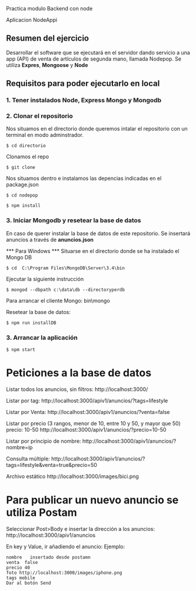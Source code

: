Practica modulo Backend con node

Aplicacion NodeAppi

## Resumen del ejercicio
Desarrollar el software que se ejecutará en el servidor dando servicio a una app (API) de venta de artículos de segunda mano, llamada Nodepop.
Se utiliza **Expres**, **Mongoose** y **Node**

## Requisitos para poder ejecutarlo en local
### 1. Tener instalados Node, Express Mongo y Mongodb 

### 2. Clonar el repositorio
Nos situamos en el directorio donde queremos intalar el repositorio con un terminal en modo adminstrador.

```
$ cd directorio
```
Clonamos el repo
```
$ git clone 
```
Nos situamos dentro e instalamos las depencias indicadas en el package.json

```
$ cd nodepop
```

```
$ npm install
```
### 3. Iniciar Mongodb y resetear la base de datos

  En caso de querer instalar la base de datos de este repositorio. Se  insertará anuncios a través de **anuncios.json** 

*** Para Windows ***
 Situarse en el directorio donde se ha instalado el Mongo DB       
```
$ cd  C:\Program Files\MongoDB\Server\3.4\bin
```
Ejecutar la siguiente instrucción
```
$ mongod --dbpath c:\data\db --directoryperdb
```

Para arrancar el cliente Mongo:
    bin\mongo

Resetear la base de datos:
```
$ npm run installDB
```

### 3. Arrancar la aplicación

```
$ npm start
```
# Peticiones a la base de datos

Listar todos los anuncios, sin filtros:
    http://localhost:3000/

Listar por tag:
    http://localhost:3000/apiv1/anuncios/?tags=lifestyle

Listar por Venta:
    http://localhost:3000/apiv1/anuncios/?venta=false

Listar por precio (3 rangos, menor de 10, entre 10 y 50, y mayor que 50)
    precio: 10-50
        http://localhost:3000/apiv1/anuncios/?precio=10-50
    
Listar por principio de nombre:
    http://localhost:3000/apiv1/anuncios/?nombre=ip

Consulta múltiple:
http://localhost:3000/apiv1/anuncios/?tags=lifestyle&venta=true&precio=50

Archivo estático
http://localhost:3000/images/bici.png

# Para publicar un nuevo anuncio se utiliza Postam
Seleccionar Post>Body e insertar la dirección a los anuncios:
http://localhost:3000/apiv1/anuncios

En key y Value, ir añadiendo el anuncio: Ejemplo:

```
nombre   insertado desde postamn
venta  false
precio 40
foto http://localhost:3000/images/iphone.png
tags mobile
Dar al botón Send

```
